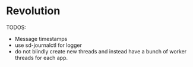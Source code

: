 # Revolution

TODOS:

- Message timestamps
- use sd-journalctl for logger
- do not blindly create new threads and instead have a bunch of worker threads for each app.
